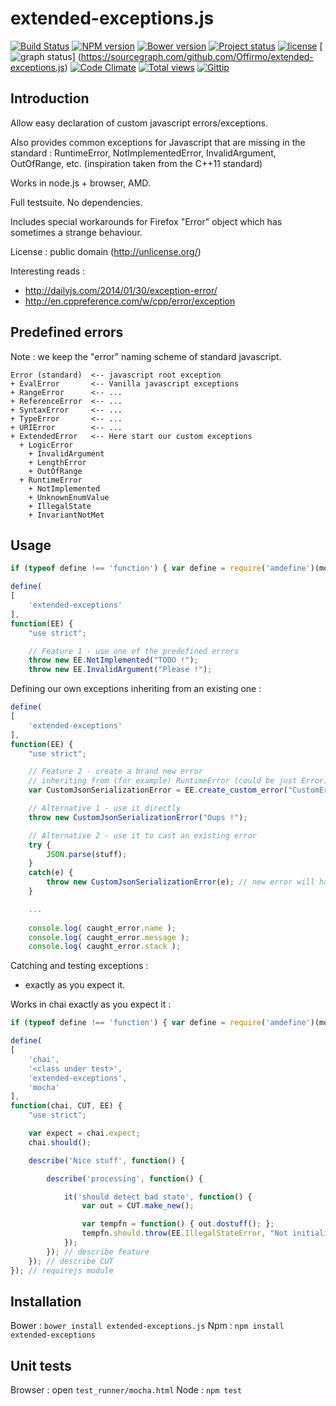 extended-exceptions.js
======================

[![Build Status](https://travis-ci.org/Offirmo/extended-exceptions.js.png?branch=master)](https://travis-ci.org/Offirmo/extended-exceptions.js)
[![NPM version](https://badge.fury.io/js/extended-exceptions.png)](http://badge.fury.io/js/extended-exceptions)
[![Bower version](https://badge.fury.io/bo/extended-exceptions.js.png)](http://badge.fury.io/bo/extended-exceptions.js)
[![Project status](http://img.shields.io/badge/project_status-stable_and_active-brightgreen.png)](http://offirmo.net/classifying-open-source-projects-status/)
[![license](http://img.shields.io/badge/license-public_domain-brightgreen.png)](http://unlicense.org/)
[![graph status](https://sourcegraph.com/api/repos/github.com/Offirmo/extended-exceptions.js/badges/status.png)]
(https://sourcegraph.com/github.com/Offirmo/extended-exceptions.js)
[![Code Climate](https://codeclimate.com/github/Offirmo/extended-exceptions.js.png)](https://codeclimate.com/github/Offirmo/extended-exceptions.js)
[![Total views](https://sourcegraph.com/api/repos/github.com/Offirmo/extended-exceptions.js/counters/views.png)](https://sourcegraph.com/github.com/Offirmo/extended-exceptions.js)
[![Gittip](http://img.shields.io/gittip/Offirmo.png)](https://www.gittip.com/Offirmo/)

Introduction
------------

Allow easy declaration of custom javascript errors/exceptions.

Also provides common exceptions for Javascript that are missing in the standard : RuntimeError, NotImplementedError,
InvalidArgument, OutOfRange, etc. (inspiration taken from the C++11 standard)

Works in node.js + browser, AMD.

Full testsuite. No dependencies.

Includes special workarounds for Firefox "Error" object which has sometimes a strange behaviour.

License : public domain (http://unlicense.org/)

Interesting reads :
- http://dailyjs.com/2014/01/30/exception-error/
- http://en.cppreference.com/w/cpp/error/exception


Predefined errors
-----------------

Note : we keep the "error" naming scheme of standard javascript.

```
Error (standard)  <-- javascript root exception
+ EvalError       <-- Vanilla javascript exceptions
+ RangeError      <-- ...
+ ReferenceError  <-- ...
+ SyntaxError     <-- ...
+ TypeError       <-- ...
+ URIError        <-- ...
+ ExtendedError   <-- Here start our custom exceptions
  + LogicError
    + InvalidArgument
    + LengthError
    + OutOfRange
  + RuntimeError
    + NotImplemented
    + UnknownEnumValue
    + IllegalState
    + InvariantNotMet
```


Usage
-----

```javascript
if (typeof define !== 'function') { var define = require('amdefine')(module); } // node only

define(
[
	'extended-exceptions'
],
function(EE) {
	"use strict";

	// Feature 1 - use one of the predefined errors
	throw new EE.NotImplemented("TODO !");
	throw new EE.InvalidArgument("Please !");
```

Defining our own exceptions inheriting from an existing one :

```javascript
define(
[
	'extended-exceptions'
],
function(EE) {
	"use strict";

	// Feature 2 - create a brand new error
	// inheriting from (for example) RuntimeError (could be just Error)
	var CustomJsonSerializationError = EE.create_custom_error("CustomError", EE.RuntimeError);

	// Alternative 1 - use it directly
	throw new CustomJsonSerializationError("Oups !");

	// Alternative 2 - use it to cast an existing error
	try {
		JSON.parse(stuff);
	}
	catch(e) {
		throw new CustomJsonSerializationError(e); // new error will have same stack and message
	}

	...
	
	console.log( caught_error.name );
	console.log( caught_error.message );
	console.log( caught_error.stack );
```

Catching and testing exceptions :
- exactly as you expect it.


Works in chai exactly as you expect it :
```javascript
if (typeof define !== 'function') { var define = require('amdefine')(module); } // node only

define(
[
	'chai',
	'<class under test>',
	'extended-exceptions',
	'mocha'
],
function(chai, CUT, EE) {
	"use strict";

	var expect = chai.expect;
	chai.should();

	describe('Nice stuff', function() {

		describe('processing', function() {

			it('should detect bad state', function() {
				var out = CUT.make_new();

				var tempfn = function() { out.dostuff(); };
				tempfn.should.throw(EE.IllegalStateError, "Not initialized !"); // works fine
			});
		}); // describe feature
	}); // describe CUT
}); // requirejs module
```

Installation
------------

Bower : `bower install extended-exceptions.js`
Npm : `npm install extended-exceptions`

Unit tests
----------

Browser : open `test_runner/mocha.html`
Node : `npm test`
